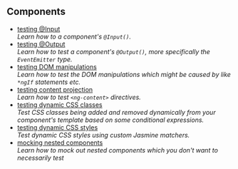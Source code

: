 Components
---

- [testing @Input](./input.component.spec.ts)  
  _Learn how to a component's `@Input()`._
- [testing @Output](./output.component.spec.ts)  
  _Learn how to test a component's `@Output()`, more specifically the `EventEmitter` type._
- [testing DOM manipulations](./domtesting.component.spec.ts)  
  _Learn how to test the DOM manipulations which might be caused by like `*ngIf` statements etc._
- [testing content projection](./content-projection.component.spec.ts)  
  _Learn how to test `<ng-content>` directives._
- [testing dynamic CSS classes](./dynamic-css-classes.component.spec.ts)  
  _Test CSS classes being added and removed dynamically from your component's template based on some conditional expressions._
- [testing dynamic CSS styles](./dynamic-styles.component.spec.ts)  
  _Test dynamic CSS styles using custom Jasmine matchers._
- [mocking nested components](./nested.component.spec.ts)  
  _Learn how to mock out nested components which you don't want to necessarily test_
